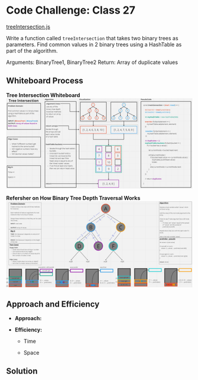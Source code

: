 # Code Challenge: Class 27

[treeIntersection.js](./tree-intersection.js)

Write a function called `treeIntersection` that takes two binary trees as parameters. Find common values in 2 binary trees using a HashTable as part of the algorithm.

Arguments: BinaryTree1, BinaryTree2
Return: Array of duplicate values

## Whiteboard Process

**Tree Intersection Whiteboard**
![.treeIntersection() UML](./UML_treeIntersection.JPG)

**Refersher on How Binary Tree Depth Traversal Works**
![preOrder](../trees/UML_diagram_preOrder.JPG)

## Approach and Efficiency

- **Approach:**


- **Efficiency:** 

  - Time 

  - Space 

## Solution

```

```